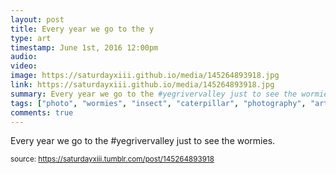 ```yaml
---
layout: post
title: Every year we go to the y
type: art
timestamp: June 1st, 2016 12:00pm
audio: 
video: 
image: https://saturdayxiii.github.io/media/145264893918.jpg
link: https://saturdayxiii.github.io/media/145264893918.jpg
summary: Every year we go to the #yegrivervalley just to see the wormies.
tags: ["photo", "wormies", "insect", "caterpillar", "photography", "art"]
comments: true
---
```


Every year we go to the #yegrivervalley just to see the wormies.
 
  
<small>source: https://saturdayxiii.tumblr.com/post/145264893918</small>